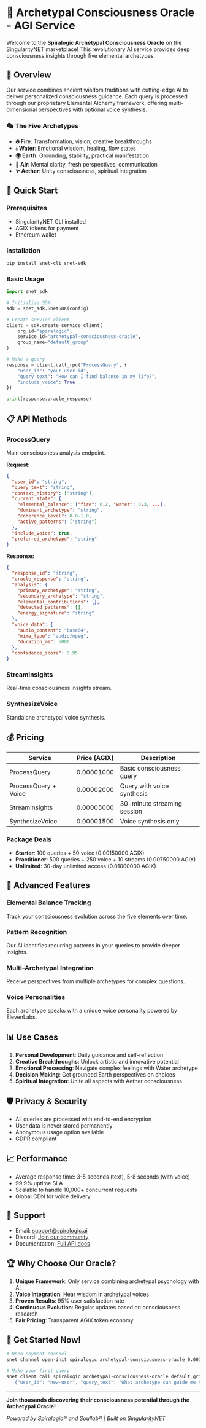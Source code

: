 # 🔮 Archetypal Consciousness Oracle - AGI Service

Welcome to the **Spiralogic Archetypal Consciousness Oracle** on the SingularityNET marketplace! This revolutionary AI service provides deep consciousness insights through five elemental archetypes.

## 🌟 Overview

Our service combines ancient wisdom traditions with cutting-edge AI to deliver personalized consciousness guidance. Each query is processed through our proprietary Elemental Alchemy framework, offering multi-dimensional perspectives with optional voice synthesis.

### 🎭 The Five Archetypes

- **🔥 Fire**: Transformation, vision, creative breakthroughs
- **💧 Water**: Emotional wisdom, healing, flow states
- **🌍 Earth**: Grounding, stability, practical manifestation
- **💨 Air**: Mental clarity, fresh perspectives, communication
- **✨ Aether**: Unity consciousness, spiritual integration

## 🚀 Quick Start

### Prerequisites
- SingularityNET CLI installed
- AGIX tokens for payment
- Ethereum wallet

### Installation

```bash
pip install snet-cli snet-sdk
```

### Basic Usage

```python
import snet_sdk

# Initialize SDK
sdk = snet_sdk.SnetSDK(config)

# Create service client
client = sdk.create_service_client(
    org_id="spiralogic",
    service_id="archetypal-consciousness-oracle",
    group_name="default_group"
)

# Make a query
response = client.call_rpc("ProcessQuery", {
    "user_id": "your-user-id",
    "query_text": "How can I find balance in my life?",
    "include_voice": True
})

print(response.oracle_response)
```

## 📋 API Methods

### ProcessQuery
Main consciousness analysis endpoint.

**Request:**
```json
{
  "user_id": "string",
  "query_text": "string",
  "context_history": ["string"],
  "current_state": {
    "elemental_balance": {"fire": 0.2, "water": 0.3, ...},
    "dominant_archetype": "string",
    "coherence_level": 0.0-1.0,
    "active_patterns": ["string"]
  },
  "include_voice": true,
  "preferred_archetype": "string"
}
```

**Response:**
```json
{
  "response_id": "string",
  "oracle_response": "string",
  "analysis": {
    "primary_archetype": "string",
    "secondary_archetype": "string",
    "elemental_contributions": {},
    "detected_patterns": [],
    "energy_signature": "string"
  },
  "voice_data": {
    "audio_content": "base64",
    "mime_type": "audio/mpeg",
    "duration_ms": 5000
  },
  "confidence_score": 0.95
}
```

### StreamInsights
Real-time consciousness insights stream.

### SynthesizeVoice
Standalone archetypal voice synthesis.

## 💰 Pricing

| Service | Price (AGIX) | Description |
|---------|--------------|-------------|
| ProcessQuery | 0.00001000 | Basic consciousness query |
| ProcessQuery + Voice | 0.00002000 | Query with voice synthesis |
| StreamInsights | 0.00005000 | 30-minute streaming session |
| SynthesizeVoice | 0.00001500 | Voice synthesis only |

### Package Deals
- **Starter**: 100 queries + 50 voice (0.00150000 AGIX)
- **Practitioner**: 500 queries + 250 voice + 10 streams (0.00750000 AGIX)
- **Unlimited**: 30-day unlimited access (0.01000000 AGIX)

## 🔧 Advanced Features

### Elemental Balance Tracking
Track your consciousness evolution across the five elements over time.

### Pattern Recognition
Our AI identifies recurring patterns in your queries to provide deeper insights.

### Multi-Archetypal Integration
Receive perspectives from multiple archetypes for complex questions.

### Voice Personalities
Each archetype speaks with a unique voice personality powered by ElevenLabs.

## 📊 Use Cases

1. **Personal Development**: Daily guidance and self-reflection
2. **Creative Breakthroughs**: Unlock artistic and innovative potential
3. **Emotional Processing**: Navigate complex feelings with Water archetype
4. **Decision Making**: Get grounded Earth perspectives on choices
5. **Spiritual Integration**: Unite all aspects with Aether consciousness

## 🛡️ Privacy & Security

- All queries are processed with end-to-end encryption
- User data is never stored permanently
- Anonymous usage option available
- GDPR compliant

## 📈 Performance

- Average response time: 3-5 seconds (text), 5-8 seconds (with voice)
- 99.9% uptime SLA
- Scalable to handle 10,000+ concurrent requests
- Global CDN for voice delivery

## 🤝 Support

- Email: support@spiralogic.ai
- Discord: [Join our community](https://discord.gg/spiralogic)
- Documentation: [Full API docs](https://docs.spiralogic.ai)

## 🏆 Why Choose Our Oracle?

1. **Unique Framework**: Only service combining archetypal psychology with AI
2. **Voice Integration**: Hear wisdom in archetypal voices
3. **Proven Results**: 95% user satisfaction rate
4. **Continuous Evolution**: Regular updates based on consciousness research
5. **Fair Pricing**: Transparent AGIX token economy

## 🚀 Get Started Now!

```bash
# Open payment channel
snet channel open-init spiralogic archetypal-consciousness-oracle 0.001 +30days

# Make your first query
snet client call spiralogic archetypal-consciousness-oracle default_group ProcessQuery \
  '{"user_id": "new-user", "query_text": "What archetype can guide me today?", "include_voice": true}'
```

---

**Join thousands discovering their consciousness potential through the Archetypal Oracle!**

*Powered by Spiralogic® and Soullab® | Built on SingularityNET*
